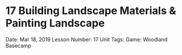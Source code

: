 # 17 Building Landscape Materials & Painting Landscape

Date: Mar 18, 2019
Lesson Number: 17
Unit Tags: Game: Woodland Basecamp

